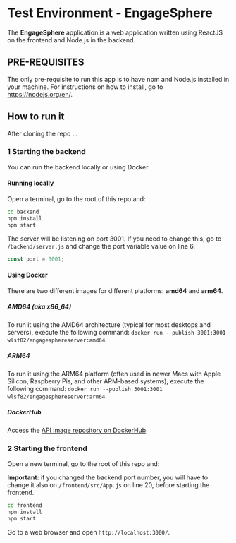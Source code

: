 # Test Environment - EngageSphere

The **EngageSphere** application is a web application written using ReactJS on the frontend and Node.js in the backend.

## PRE-REQUISITES

The only pre-requisite to run this app is to have npm and Node.js installed in your machine. For instructions on how to install, go to https://nodejs.org/en/.

## How to run it

After cloning the repo ...

### 1 Starting the backend

You can run the backend locally or using Docker.

#### Running locally

Open a terminal, go to the root of this repo and:

```sh
cd backend
npm install
npm start
```

The server will be listening on port 3001. If you need to change this, go to `/backend/server.js` and change the port variable value on line 6.

```js
const port = 3001;
```

#### Using Docker

There are two different images for different platforms: **amd64** and **arm64**.

##### AMD64 (aka x86_64)

To run it using the AMD64 architecture (typical for most desktops and servers), execute the following command: `docker run --publish 3001:3001 wlsf82/engagesphereserver:amd64`.

##### ARM64

To run it using the ARM64 platform (often used in newer Macs with Apple Silicon, Raspberry Pis, and other ARM-based systems), execute the following command: `docker run --publish 3001:3001 wlsf82/engagesphereserver:arm64`.

##### DockerHub

Access the [API image repository on DockerHub](https://hub.docker.com/r/wlsf82/engagesphereserver).

### 2 Starting the frontend

Open a new terminal, go to the root of this repo and:

**Important:** if you changed the backend port number, you will have to change it also on `/frontend/src/App.js` on line 20, before starting the frontend.

```sh
cd frontend
npm install
npm start
```

Go to a web browser and open `http://localhost:3000/`.
